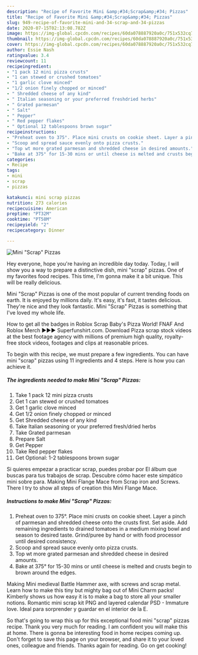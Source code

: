 ```yaml
---
description: "Recipe of Favorite Mini &amp;#34;Scrap&amp;#34; Pizzas"
title: "Recipe of Favorite Mini &amp;#34;Scrap&amp;#34; Pizzas"
slug: 949-recipe-of-favorite-mini-and-34-scrap-and-34-pizzas
date: 2020-07-15T02:13:08.782Z
image: https://img-global.cpcdn.com/recipes/60da078887920a0c/751x532cq70/mini-scrap-pizzas-recipe-main-photo.jpg
thumbnail: https://img-global.cpcdn.com/recipes/60da078887920a0c/751x532cq70/mini-scrap-pizzas-recipe-main-photo.jpg
cover: https://img-global.cpcdn.com/recipes/60da078887920a0c/751x532cq70/mini-scrap-pizzas-recipe-main-photo.jpg
author: Essie Nash
ratingvalue: 3.4
reviewcount: 11
recipeingredient:
- "1 pack 12 mini pizza crusts"
- "1 can stewed or crushed tomatoes"
- "1 garlic clove minced"
- "1/2 onion finely chopped or minced"
- " Shredded cheese of any kind"
- " Italian seasoning or your preferred freshdried herbs"
- " Grated parmesan"
- " Salt"
- " Pepper"
- " Red pepper flakes"
- " Optional 12 tablespoons brown sugar"
recipeinstructions:
- "Preheat oven to 375°. Place mini crusts on cookie sheet. Layer a pinch of parmesan and shredded cheese onto the crusts first. Set aside. Add remaining ingredients to drained tomatoes in a medium mixing bowl and season to desired taste. Grind/puree by hand or with food processor until desired consistency."
- "Scoop and spread sauce evenly onto pizza crusts."
- "Top wt more grated parmesan and shredded cheese in desired amounts."
- "Bake at 375° for 15-30 mins or until cheese is melted and crusts begin to brown around the edges."
categories:
- Recipe
tags:
- mini
- scrap
- pizzas

katakunci: mini scrap pizzas 
nutrition: 273 calories
recipecuisine: American
preptime: "PT32M"
cooktime: "PT58M"
recipeyield: "2"
recipecategory: Dinner

---
```



![Mini &#34;Scrap&#34; Pizzas](https://img-global.cpcdn.com/recipes/60da078887920a0c/751x532cq70/mini-scrap-pizzas-recipe-main-photo.jpg)

Hey everyone, hope you're having an incredible day today. Today, I will show you a way to prepare a distinctive dish, mini &#34;scrap&#34; pizzas. One of my favorites food recipes. This time, I'm gonna make it a bit unique. This will be really delicious.

Mini &#34;Scrap&#34; Pizzas is one of the most popular of current trending foods on earth. It is enjoyed by millions daily. It's easy, it's fast, it tastes delicious. They're nice and they look fantastic. Mini &#34;Scrap&#34; Pizzas is something that I've loved my whole life.

How to get all the badges in Roblox Scrap Baby&#39;s Pizza World! FNAF And Roblox Merch ►►► Superfunshirt.com. Download Pizza scrap stock videos at the best footage agency with millions of premium high quality, royalty-free stock videos, footages and clips at reasonable prices.


To begin with this recipe, we must prepare a few ingredients. You can have mini &#34;scrap&#34; pizzas using 11 ingredients and 4 steps. Here is how you can achieve it.

<!--inarticleads1-->

##### The ingredients needed to make Mini &#34;Scrap&#34; Pizzas:

1. Take 1 pack 12 mini pizza crusts
1. Get 1 can stewed or crushed tomatoes
1. Get 1 garlic clove minced
1. Get 1/2 onion finely chopped or minced
1. Get  Shredded cheese of any kind
1. Take  Italian seasoning or your preferred fresh/dried herbs
1. Take  Grated parmesan
1. Prepare  Salt
1. Get  Pepper
1. Take  Red pepper flakes
1. Get  Optional: 1-2 tablespoons brown sugar


Si quieres empezar a practicar scrap, puedes probar por El álbum que buscas para tus trabajos de scrap. Descubre cómo hacer este simpático mini sobre para. Making Mini Flange Mace from Scrap iron and Screws. There I try to show all steps of creation this Mini Flange Mace. 

<!--inarticleads2-->

##### Instructions to make Mini &#34;Scrap&#34; Pizzas:

1. Preheat oven to 375°. Place mini crusts on cookie sheet. Layer a pinch of parmesan and shredded cheese onto the crusts first. Set aside. Add remaining ingredients to drained tomatoes in a medium mixing bowl and season to desired taste. Grind/puree by hand or with food processor until desired consistency.
1. Scoop and spread sauce evenly onto pizza crusts.
1. Top wt more grated parmesan and shredded cheese in desired amounts.
1. Bake at 375° for 15-30 mins or until cheese is melted and crusts begin to brown around the edges.


Making Mini medieval Battle Hammer axe, with screws and scrap metal. Learn how to make this tiny but mighty bag out of Mini Charm packs! Kimberly shows us how easy it is to make a bag to store all your smaller notions. Romantic mini scrap kit PNG and layered calendar PSD - Immature love. Ideal para sorprender y guardar en el interior de la E. 

So that's going to wrap this up for this exceptional food mini &#34;scrap&#34; pizzas recipe. Thank you very much for reading. I am confident you will make this at home. There is gonna be interesting food in home recipes coming up. Don't forget to save this page on your browser, and share it to your loved ones, colleague and friends. Thanks again for reading. Go on get cooking!
